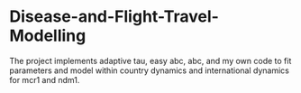 # Disease-and-Flight-Travel-Modelling

The project implements adaptive tau, easy abc, abc, and my own code to fit parameters and model within country dynamics and international dynamics for mcr1 and ndm1.
